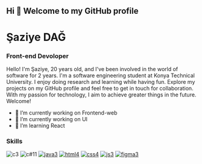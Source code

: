 ## Hi 👋 Welcome to my GitHub profile
# Şaziye DAĞ
### Front-end Devoloper

Hello! I'm Şaziye, 20 years old, and I've been involved in the world of software for 2 years. I'm a software engineering student at Konya Technical University. I enjoy doing research and learning while having fun. Explore my projects on my GitHub profile and feel free to get in touch for collaboration. With my passion for technology, I aim to achieve greater things in the future. Welcome!


- 🔭 I’m currently working on Frontend-web
- 🔭 I’m currently working on UI
- 🌱 I’m learning React









### Skills


![c3](https://user-images.githubusercontent.com/96542141/223508444-9738dca6-3c2d-425d-8dc9-d0cde69d24ce.png)
![c#11](https://github.com/szydag/szydag/assets/96542141/f3ba6417-7a08-40ad-880d-90894bff5165)
[![java3](https://user-images.githubusercontent.com/96542141/223508543-fdca02c2-4384-4f3c-8bcd-e9768d9f5bd3.png)](https://www.java.com/tr/)
[![html4](https://user-images.githubusercontent.com/96542141/223508321-aa8b523d-9198-4730-bb84-0bcefe23dd0a.png)](https://html.com/)
[![css4](https://user-images.githubusercontent.com/96542141/223508289-1cf94328-1d0a-4154-9764-0e574858b60c.png)](https://www.w3schools.com/css/)
[![js3](https://user-images.githubusercontent.com/96542141/223508634-1b70eafc-94dc-4c0e-996d-8f93be1e1e56.png)](https://www.javascript.com/)
[![figma3](https://user-images.githubusercontent.com/96542141/223508735-f5e5550f-3655-41e3-a837-b5ac01c2c88c.png)](https://www.figma.com/)



